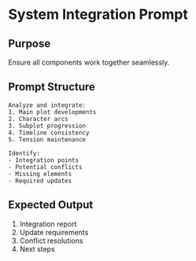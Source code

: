 # System Integration Prompt

## Purpose
Ensure all components work together seamlessly.

## Prompt Structure
```
Analyze and integrate:
1. Main plot developments
2. Character arcs
3. Subplot progression
4. Timeline consistency
5. Tension maintenance

Identify:
- Integration points
- Potential conflicts
- Missing elements
- Required updates
```

## Expected Output
1. Integration report
2. Update requirements
3. Conflict resolutions
4. Next steps